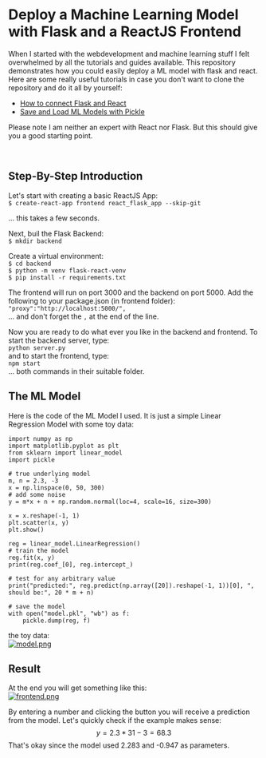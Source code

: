 # Deploy a Machine Learning Model with Flask and a ReactJS Frontend
When I started with the webdevelopment and machine learning stuff I felt overwhelmed by all the tutorials and guides available. This repository demonstrates how you could easily deploy a ML model with flask and react. Here are some really useful tutorials in case you don't want to clone the repository and do it all by yourself:
- [How to connect Flask and React](https://www.geeksforgeeks.org/how-to-connect-reactjs-with-flask-api/)
- [Save and Load ML Models with Pickle](https://machinelearningmastery.com/save-load-machine-learning-models-python-scikit-learn/)

Please note I am neither an expert with React nor Flask. But this should give you a good starting point.

</br>

## Step-By-Step Introduction

Let's start with creating a basic ReactJS App:</br>
`$ create-react-app frontend react_flask_app --skip-git` </br>

... this takes a few seconds.
</br>

Next, buil the Flask Backend:</br>
`$ mkdir backend`</br>

Create a virtual environment:</br>
`$ cd backend`</br>
`$ python -m venv flask-react-venv`</br>
`$ pip install -r requirements.txt`</br>

The frontend will run on port 3000 and the backend on port 5000. Add the following to your package.json (in frontend folder):
`"proxy":"http://localhost:5000/",`</br>
... and don't forget the `,` at the end of the line.

Now you are ready to do what ever you like in the backend and frontend. To start the backend server, type:</br>
`python server.py`</br>
and to start the frontend, type:</br>
`npm start`</br>
... both commands in their suitable folder.


## The ML Model
Here is the code of the ML Model I used. It is just a simple Linear Regression Model with some toy data:</br>
```
import numpy as np
import matplotlib.pyplot as plt
from sklearn import linear_model
import pickle

# true underlying model
m, n = 2.3, -3
x = np.linspace(0, 50, 300)
# add some noise
y = m*x + n + np.random.normal(loc=4, scale=16, size=300)

x = x.reshape(-1, 1)
plt.scatter(x, y)
plt.show()

reg = linear_model.LinearRegression()
# train the model
reg.fit(x, y)
print(reg.coef_[0], reg.intercept_)

# test for any arbitrary value
print("predicted:", reg.predict(np.array([20]).reshape(-1, 1))[0], ", should be:", 20 * m + n)

# save the model
with open("model.pkl", "wb") as f:
    pickle.dump(reg, f)
```
the toy data:</br>
[![model.png](https://i.postimg.cc/XvNK5x5y/model.png)](https://postimg.cc/9DSq5dJW)


## Result
At the end you will get something like this:</br>
[![frontend.png](https://i.postimg.cc/3RxHPMvJ/frontend.png)](https://postimg.cc/sBq8hNmt)

By entering a number and clicking the button you will receive a prediction from the model. Let's quickly check if the example makes sense: </br>
$$ y = 2.3 * 31 - 3 =  68.3 $$
That's okay since the model used 2.283 and -0.947 as parameters.
